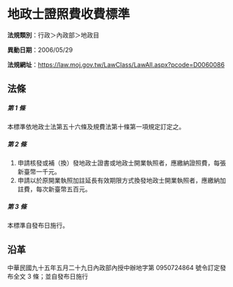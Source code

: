 # 地政士證照費收費標準




**法規類別**：行政＞內政部＞地政目

**異動日期**：2006/05/29  

**法規網址**：https://law.moj.gov.tw/LawClass/LawAll.aspx?pcode=D0060086



## 法條
##### 第 1 條
本標準依地政士法第五十六條及規費法第十條第一項規定訂定之。

##### 第 2 條
1. 申請核發或補（換）發地政士證書或地政士開業執照者，應繳納證照費，每張新臺幣一千元。
1. 申請以於原開業執照加註延長有效期限方式換發地政士開業執照者，應繳納加註費，每次新臺幣五百元。

##### 第 3 條
本標準自發布日施行。

## 沿革
中華民國九十五年五月二十九日內政部內授中辦地字第 0950724864 號令訂定發布全文 3  條；並自發布日施行
